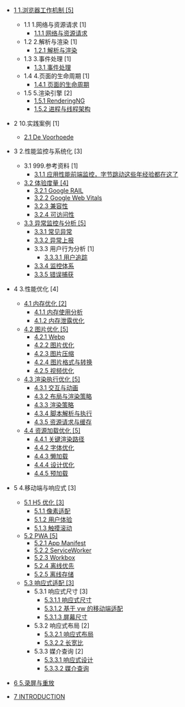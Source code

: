   - [1 1.浏览器工作机制 [5]](/1.浏览器工作机制/README.md)
    - 1.1 1.网络与资源请求 [1]
      - [1.1.1 网络与资源请求](/1.浏览器工作机制/1.网络与资源请求/网络与资源请求.md)
    - 1.2 2.解析与渲染 [1]
      - [1.2.1 解析与渲染](/1.浏览器工作机制/2.解析与渲染/解析与渲染.md)
    - 1.3 3.事件处理 [1]
      - [1.3.1 事件处理](/1.浏览器工作机制/3.事件处理/事件处理.md)
    - 1.4 4.页面的生命周期 [1]
      - [1.4.1 页面的生命周期](/1.浏览器工作机制/4.页面的生命周期/页面的生命周期.md)
    - 1.5 5.渲染引擎 [2]
      - [1.5.1 RenderingNG](/1.浏览器工作机制/5.渲染引擎/RenderingNG.md)
      - [1.5.2 进程与线程架构](/1.浏览器工作机制/5.渲染引擎/进程与线程架构.md)
  - 2 10.实践案例 [1]
    - [2.1 De Voorhoede](/10.实践案例/De%20Voorhoede.md)
  - 3 2.性能监控与系统化 [3]
    - 3.1 999.参考资料 [1]
      - [3.1.1 应用性能前端监控，字节跳动这些年经验都在这了](/2.性能监控与系统化/999.参考资料/2021-应用性能前端监控，字节跳动这些年经验都在这了.md)
    - [3.2 体验度量 [4]](/2.性能监控与系统化/体验度量/README.md)
      - [3.2.1 Google RAIL](/2.性能监控与系统化/体验度量/Google%20RAIL.md)
      - [3.2.2 Google Web Vitals](/2.性能监控与系统化/体验度量/Google%20Web%20Vitals.md)
      - [3.2.3 兼容性](/2.性能监控与系统化/体验度量/兼容性.md)
      - [3.2.4 可访问性](/2.性能监控与系统化/体验度量/可访问性.md)
    - [3.3 异常监控与分析 [5]](/2.性能监控与系统化/异常监控与分析/README.md)
      - [3.3.1 常见异常](/2.性能监控与系统化/异常监控与分析/常见异常.md)
      - [3.3.2 异常上报](/2.性能监控与系统化/异常监控与分析/异常上报.md)
      - 3.3.3 用户行为分析 [1]
        - [3.3.3.1 用户追踪](/2.性能监控与系统化/异常监控与分析/用户行为分析/用户追踪.md)
      - [3.3.4 监控体系](/2.性能监控与系统化/异常监控与分析/监控体系.md)
      - [3.3.5 错误捕获](/2.性能监控与系统化/异常监控与分析/错误捕获.md)
  - 4 3.性能优化 [4]
    - [4.1 内存优化 [2]](/3.性能优化/内存优化/README.md)
      - [4.1.1 内存使用分析](/3.性能优化/内存优化/内存使用分析.md)
      - [4.1.2 内存泄露优化](/3.性能优化/内存优化/内存泄露优化.md)
    - [4.2 图片优化 [5]](/3.性能优化/图片优化/README.md)
      - [4.2.1 Webp](/3.性能优化/图片优化/Webp.md)
      - [4.2.2 图片优化](/3.性能优化/图片优化/图片优化.md)
      - [4.2.3 图片压缩](/3.性能优化/图片优化/图片压缩.md)
      - [4.2.4 图片格式与转换](/3.性能优化/图片优化/图片格式与转换.md)
      - [4.2.5 视频优化](/3.性能优化/图片优化/视频优化.md)
    - [4.3 渲染执行优化 [5]](/3.性能优化/渲染执行优化/README.md)
      - [4.3.1 交互与动画](/3.性能优化/渲染执行优化/交互与动画.md)
      - [4.3.2 布局与渲染策略](/3.性能优化/渲染执行优化/布局与渲染策略.md)
      - [4.3.3 渲染策略](/3.性能优化/渲染执行优化/渲染策略.md)
      - [4.3.4 脚本解析与执行](/3.性能优化/渲染执行优化/脚本解析与执行.md)
      - [4.3.5 资源请求与缓存](/3.性能优化/渲染执行优化/资源请求与缓存.md)
    - [4.4 资源加载优化 [5]](/3.性能优化/资源加载优化/README.md)
      - [4.4.1 关键渲染路径](/3.性能优化/资源加载优化/关键渲染路径.md)
      - [4.4.2 字体优化](/3.性能优化/资源加载优化/字体优化.md)
      - [4.4.3 懒加载](/3.性能优化/资源加载优化/懒加载.md)
      - [4.4.4 设计优化](/3.性能优化/资源加载优化/设计优化.md)
      - [4.4.5 预加载](/3.性能优化/资源加载优化/预加载.md)
  - 5 4.移动端与响应式 [3]
    - [5.1 H5 优化 [3]](/4.移动端与响应式/H5%20优化/README.md)
      - [5.1.1 像素适配](/4.移动端与响应式/H5%20优化/像素适配.md)
      - [5.1.2 用户体验](/4.移动端与响应式/H5%20优化/用户体验.md)
      - [5.1.3 触摸滚动](/4.移动端与响应式/H5%20优化/触摸滚动.md)
    - [5.2 PWA [5]](/4.移动端与响应式/PWA/README.md)
      - [5.2.1 App Manifest](/4.移动端与响应式/PWA/App%20Manifest.md)
      - [5.2.2 ServiceWorker](/4.移动端与响应式/PWA/ServiceWorker.md)
      - [5.2.3 Workbox](/4.移动端与响应式/PWA/Workbox.md)
      - [5.2.4 离线优先](/4.移动端与响应式/PWA/离线优先.md)
      - [5.2.5 离线存储](/4.移动端与响应式/PWA/离线存储.md)
    - [5.3 响应式适配 [3]](/4.移动端与响应式/响应式适配/README.md)
      - 5.3.1 响应式尺寸 [3]
        - [5.3.1.1 响应式尺寸](/4.移动端与响应式/响应式适配/响应式尺寸/响应式尺寸.md)
        - [5.3.1.2 基于 vw 的移动端适配](/4.移动端与响应式/响应式适配/响应式尺寸/基于%20vw%20的移动端适配.md)
        - [5.3.1.3 屏幕尺寸](/4.移动端与响应式/响应式适配/响应式尺寸/屏幕尺寸.md)
      - 5.3.2 响应式布局 [2]
        - [5.3.2.1 响应式布局](/4.移动端与响应式/响应式适配/响应式布局/响应式布局.md)
        - [5.3.2.2 长宽比](/4.移动端与响应式/响应式适配/响应式布局/长宽比.md)
      - 5.3.3 媒介查询 [2]
        - [5.3.3.1 响应式设计](/4.移动端与响应式/响应式适配/媒介查询/响应式设计.md)
        - [5.3.3.2 媒介查询](/4.移动端与响应式/响应式适配/媒介查询/媒介查询.md)
  - [6 5.录屏与重放](/5.录屏与重放/README.md)
    
  - [7 INTRODUCTION](/INTRODUCTION.md)